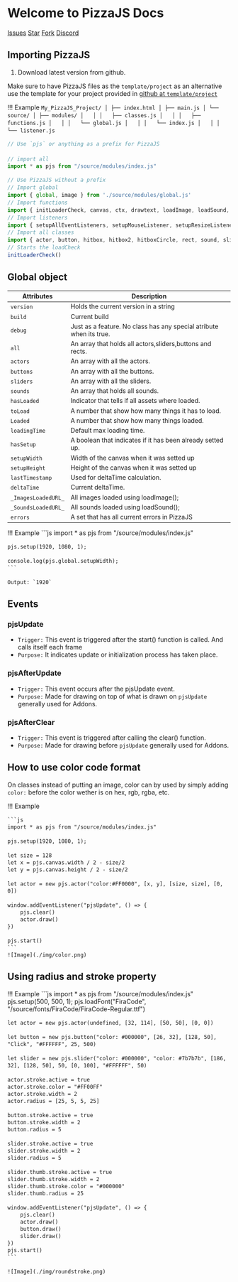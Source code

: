 # **Welcome to PizzaJS Docs**   
<a class="github-button" id="issues" href="https://github.com/joaquinlarroca/pizzajs/issues" data-size="large" data-color-scheme="no-preference: dark; light: light; dark: dark;" data-icon="octicon-issue-opened" data-show-count="true" aria-label="Issue joaquinlarroca/pizzajs on GitHub">Issues</a>
<a class="github-button" href="https://github.com/joaquinlarroca/pizzajs" data-size="large" data-color-scheme="no-preference: dark; light: light; dark: dark;" data-icon="octicon-star" data-show-count="true" aria-label="Star joaquinlarroca/pizzajs on GitHub">Star</a>
<a class="github-button" href="https://github.com/joaquinlarroca/pizzajs/fork" data-color-scheme="no-preference: dark; light: light; dark: dark;" data-icon="octicon-repo-forked" data-size="large" data-show-count="true" aria-label="Fork joaquinlarroca/pizzajs on GitHub">Fork</a>
<a class="social-button" href="https://discord.gg/BmNS5aBEPT" data-color-scheme="no-preference: discord; light: discord; dark: discord;" data-icon="discord" data-size="large" data-show-count="false" aria-label="e">Discord</a>

## Importing PizzaJS
1. Download latest version from github.

Make sure to have PizzaJS files as the `template/project` as an alternative use the template for your project provided in [github at `template/project`](https://github.com/joaquinlarroca/pizzajs/tree/main/template/project/)

!!! Example
    ```
    My_PizzaJS_Project/
    │
    ├── index.html
    │
    ├── main.js
    │
    └── source/
        │
        ├── modules/
        │   │
        │   ├── classes.js
        │   │
        │   ├── functions.js
        │   │
        │   └── global.js
        │   │
        │   └── index.js
        │   │
        │   └── listener.js
    ```
    


```js 
// Use `pjs` or anything as a prefix for PizzaJS

// import all
import * as pjs from "/source/modules/index.js"
```

```js 
// Use PizzaJS without a prefix
// Import global
import { global, image } from './source/modules/global.js'
// Import functions
import { initLoaderCheck, canvas, ctx, drawtext, loadImage, loadSound, loadFont, fillRect, setup, start, clear, fitText, measureTextWidth, shakeScreen } from './source/modules/functions.js';
// Import listeners
import { setupAllEventListeners, setupMouseListener, setupResizeListener, setupKeyboardListener, keyPressed, mouse, pressedKeys } from './source/modules/listener.js';
// Import all classes
import { actor, button, hitbox, hitbox2, hitboxCircle, rect, sound, slider, timeout } from './source/modules/classes.js';
// Starts the loadCheck
initLoaderCheck()
```

## Global object
| Attributes                | Description                                                       |
|---------------------------|-------------------------------------------------------------------|
| `version`                 |  Holds the current version in a string            |
| `build`                   | Current build            |
| `debug`                   | Just as a feature. No class has any special atribute when its true.            |
| `all`                     | An array that holds all actors,sliders,buttons and rects.             |
| `actors`                  | An array with all the actors.            |
| `buttons`                 | An array with all the buttons.             |
| `sliders`                 | An array with all the sliders.             |
| `sounds`                  | An array that holds all sounds.             |
| `hasLoaded`               | Indicator that tells if all assets where loaded.           |
| `toLoad`                  | A number that show how many things it has to load.            |
| `Loaded`                  | A number that show how many things loaded.            |
| `loadingTime`             | Default max loading time.            |
| `hasSetup`                | A boolean that indicates if it has been already setted up.            |
| `setupWidth`              | Width of the canvas when it was setted up            |
| `setupHeight`             | Height of the canvas when it was setted up            |
| `lastTimestamp`           | Used for deltaTime calculation.            |
| `deltaTime`               | Current deltaTime.            |
| `_ImagesLoadedURL_`       | All images loaded using loadImage();            |
| `_SoundsLoadedURL_`       | All sounds loaded using loadSound();            |
| `errors`                  | A set that has all current errors in PizzaJS            |

!!! Example
    ```js
    import * as pjs from "/source/modules/index.js"

    pjs.setup(1920, 1080, 1);

    console.log(pjs.global.setupWidth);
    ```

    Output: `1920`


## Events

### pjsUpdate
- `Trigger:` This event is triggered after the start() function is called. And calls itself each frame
- `Purpose:` It indicates update or initialization process has taken place.

### pjsAfterUpdate
- `Trigger:` This event occurs after the pjsUpdate event.
- `Purpose:` Made for drawing on top of what is drawn on `pjsUpdate` generally used for Addons.

### pjsAfterClear
- `Trigger:` This event is triggered after calling the clear() function.
- `Purpose:` Made for drawing before `pjsUpdate` generally used for Addons.

## How to use color code format

On classes instead of putting an image, color can by used by simply adding `color:` before the color wether is on hex, rgb, rgba, etc.

!!! Example

    ```js
    import * as pjs from "/source/modules/index.js"

    pjs.setup(1920, 1080, 1);

    let size = 128
    let x = pjs.canvas.width / 2 - size/2
    let y = pjs.canvas.height / 2 - size/2

    let actor = new pjs.actor("color:#FF0000", [x, y], [size, size], [0, 0])

    window.addEventListener("pjsUpdate", () => {
        pjs.clear()
        actor.draw()
    })

    pjs.start()
    ```
    ![Image](./img/color.png)


## Using radius and stroke property
!!! Example 
    ```js
    import * as pjs from "/source/modules/index.js"
    pjs.setup(500, 500, 1);
    pjs.loadFont("FiraCode", "/source/fonts/FiraCode/FiraCode-Regular.ttf")

    let actor = new pjs.actor(undefined, [32, 114], [50, 50], [0, 0])

    let button = new pjs.button("color: #000000", [26, 32], [128, 50], "Click", "#FFFFFF", 25, 500)

    let slider = new pjs.slider("color: #000000", "color: #7b7b7b", [186, 32], [128, 50], 50, [0, 100], "#FFFFFF", 50)

    actor.stroke.active = true
    actor.stroke.color = "#FF00FF"
    actor.stroke.width = 2
    actor.radius = [25, 5, 5, 25]

    button.stroke.active = true
    button.stroke.width = 2
    button.radius = 5

    slider.stroke.active = true
    slider.stroke.width = 2
    slider.radius = 5

    slider.thumb.stroke.active = true
    slider.thumb.stroke.width = 2
    slider.thumb.stroke.color = "#000000"
    slider.thumb.radius = 25

    window.addEventListener("pjsUpdate", () => {
        pjs.clear()
        actor.draw()
        button.draw()
        slider.draw()
    })
    pjs.start()
    ```

    ![Image](./img/roundstroke.png)
<!-- Place this tag in your head or just before your close body tag. -->
<script async defer src="https://buttons.github.io/buttons.js"></script>

<!-- Social buttons. modified  -->
<script async defer src="./social-buttons.js"></script>


